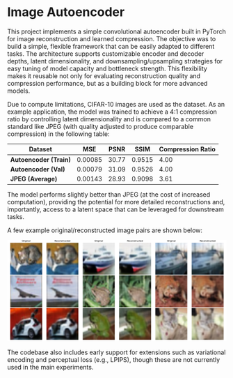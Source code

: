 # Image Autoencoder

This project implements a simple convolutional autoencoder built in PyTorch for image reconstruction and learned compression. The objective was to build a simple, flexible framework that can be easily adapted to different tasks. The architecture supports customizable encoder and decoder depths, latent dimensionality, and downsampling/upsampling strategies for easy tuning of model capacity and bottleneck strength. This flexibility makes it reusable not only for evaluating reconstruction quality and compression performance, but as a building block for more advanced models.


Due to compute limitations, CIFAR-10 images are used as the dataset. As an example application, the model was trained to achieve a 4:1 compression ratio by controlling latent dimensionality and is compared to a common standard like JPEG (with quality adjusted to produce comparable compression) in the following table:

| Dataset                 | MSE     | PSNR  | SSIM   | Compression Ratio |
| ----------------------- | ------- | ----- | ------ | ----------------- |
| **Autoencoder (Train)** | 0.00085 | 30.77 | 0.9515 | 4.00              |
| **Autoencoder (Val)**   | 0.00079 | 31.09 | 0.9526 | 4.00              |
| **JPEG (Average)**      | 0.00143 | 28.93 | 0.9098 | 3.61              |


The model performs slightly better than JPEG (at the cost of increased computation), providing the potential for more detailed reconstructions and, importantly, access to a latent space that can be leveraged for downstream tasks.  


A few example original/reconstructed image pairs are shown below:


![Reconstruction example](figs/recon_grid.png)


The codebase also includes early support for extensions such as variational encoding and perceptual loss (e.g., LPIPS), though these are not currently used in the main experiments.


